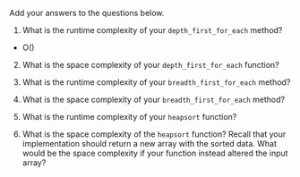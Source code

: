 Add your answers to the questions below.

1. What is the runtime complexity of your `depth_first_for_each` method?
 - O()

2. What is the space complexity of your `depth_first_for_each` function?

3. What is the runtime complexity of your `breadth_first_for_each` method?

4. What is the space complexity of your `breadth_first_for_each` method?

5. What is the runtime complexity of your `heapsort` function?

6. What is the space complexity of the `heapsort` function? Recall that your implementation should return a new array with the sorted data. What would be the space complexity if your function instead altered the input array?
